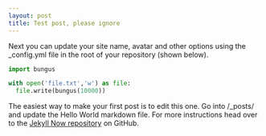 ```yaml
---
layout: post
title: Test post, please ignore
---
```


Next you can update your site name, avatar and other options using the _config.yml file in the root of your repository (shown below).

```python
import bungus

with open('file.txt','w') as file:
  file.write(bungus(10000))
```

The easiest way to make your first post is to edit this one. Go into /_posts/ and update the Hello World markdown file. For more instructions head over to the [Jekyll Now repository](https://github.com/barryclark/jekyll-now) on GitHub.
